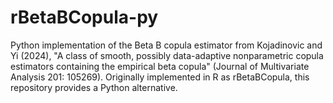 # rBetaBCopula-py
Python implementation of the Beta B copula estimator from Kojadinovic and Yi (2024), "A class of smooth, possibly data-adaptive nonparametric copula estimators containing the empirical beta copula" (Journal of Multivariate Analysis 201: 105269). Originally implemented in R as rBetaBCopula, this repository provides a Python alternative.
